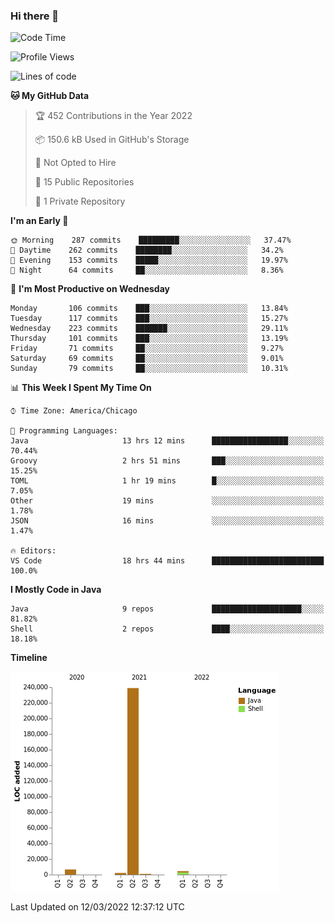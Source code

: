 ### Hi there 👋


<!--START_SECTION:waka-->
![Code Time](http://img.shields.io/badge/Code%20Time-2%2C141%20hrs%2030%20mins-blue)

![Profile Views](http://img.shields.io/badge/Profile%20Views-2-blue)

![Lines of code](https://img.shields.io/badge/From%20Hello%20World%20I%27ve%20Written-253%20Thousand%20lines%20of%20code-blue)

**🐱 My GitHub Data** 

> 🏆 452 Contributions in the Year 2022
 > 
> 📦 150.6 kB Used in GitHub's Storage 
 > 
> 🚫 Not Opted to Hire
 > 
> 📜 15 Public Repositories 
 > 
> 🔑 1 Private Repository 
 > 
**I'm an Early 🐤** 

```text
🌞 Morning    287 commits    █████████░░░░░░░░░░░░░░░░   37.47% 
🌆 Daytime    262 commits    ████████░░░░░░░░░░░░░░░░░   34.2% 
🌃 Evening    153 commits    █████░░░░░░░░░░░░░░░░░░░░   19.97% 
🌙 Night      64 commits     ██░░░░░░░░░░░░░░░░░░░░░░░   8.36%

```
📅 **I'm Most Productive on Wednesday** 

```text
Monday       106 commits    ███░░░░░░░░░░░░░░░░░░░░░░   13.84% 
Tuesday      117 commits    ███░░░░░░░░░░░░░░░░░░░░░░   15.27% 
Wednesday    223 commits    ███████░░░░░░░░░░░░░░░░░░   29.11% 
Thursday     101 commits    ███░░░░░░░░░░░░░░░░░░░░░░   13.19% 
Friday       71 commits     ██░░░░░░░░░░░░░░░░░░░░░░░   9.27% 
Saturday     69 commits     ██░░░░░░░░░░░░░░░░░░░░░░░   9.01% 
Sunday       79 commits     ██░░░░░░░░░░░░░░░░░░░░░░░   10.31%

```


📊 **This Week I Spent My Time On** 

```text
⌚︎ Time Zone: America/Chicago

💬 Programming Languages: 
Java                     13 hrs 12 mins      █████████████████░░░░░░░░   70.44% 
Groovy                   2 hrs 51 mins       ███░░░░░░░░░░░░░░░░░░░░░░   15.25% 
TOML                     1 hr 19 mins        █░░░░░░░░░░░░░░░░░░░░░░░░   7.05% 
Other                    19 mins             ░░░░░░░░░░░░░░░░░░░░░░░░░   1.78% 
JSON                     16 mins             ░░░░░░░░░░░░░░░░░░░░░░░░░   1.47%

🔥 Editors: 
VS Code                  18 hrs 44 mins      █████████████████████████   100.0%

```

**I Mostly Code in Java** 

```text
Java                     9 repos             ████████████████████░░░░░   81.82% 
Shell                    2 repos             ████░░░░░░░░░░░░░░░░░░░░░   18.18%

```


**Timeline**

![Chart not found](https://raw.githubusercontent.com/powercasgamer/powercasgamer/master/charts/bar_graph.png) 


 Last Updated on 12/03/2022 12:37:12 UTC
<!--END_SECTION:waka-->
